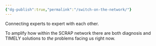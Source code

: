 ```yaml
---
{"dg-publish":true,"permalink":"/switch-on-the-network/"}
---
```



Connecting experts to expert with each other.

To amplify how within the SCRAP network there are both diagnosis and TIMELY solutions to _the_ problems facing us right now.

